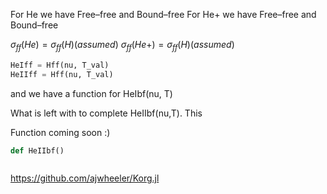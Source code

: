 For He we have Free–free and Bound–free
For He+ we have Free–free and Bound–free

$\sigma_{ff}(He) = \sigma_{ff}(H) (assumed)$
$\sigma_{ff}(He+) = \sigma_{ff}(H) (assumed)$

```python 
HeIff = Hff(nu, T_val) 
HeIIff = Hff(nu, T_val) 
```

and we have a function for HeIbf(nu, T)

What is left with to complete HeIIbf(nu,T). This

Function coming soon :) 
```python 
def HeIIbf()



```



https://github.com/ajwheeler/Korg.jl




